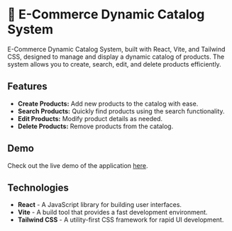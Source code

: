 # 🛒 E-Commerce Dynamic Catalog System

E-Commerce Dynamic Catalog System, built with React, Vite, and Tailwind CSS, designed to manage and display a dynamic catalog of products. The system allows you to create, search, edit, and delete products efficiently.

## Features

- **Create Products:** Add new products to the catalog with ease.
- **Search Products:** Quickly find products using the search functionality.
- **Edit Products:** Modify product details as needed.
- **Delete Products:** Remove products from the catalog.

## Demo

Check out the live demo of the application [here](#).

## Technologies

- **React** - A JavaScript library for building user interfaces.
- **Vite** - A build tool that provides a fast development environment.
- **Tailwind CSS** - A utility-first CSS framework for rapid UI development.


